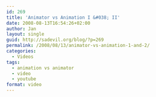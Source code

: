 ```yaml
---
id: 269
title: 'Animator vs Animation I &#038; II'
date: 2008-08-13T16:54:26+02:00
author: Jan
layout: single
guid: http://sadevil.org/blog/?p=269
permalink: /2008/08/13/animator-vs-animation-1-and-2/
categories:
  - Videos
tags:
  - animation vs animator
  - video
  - youtube
format: video
---
```

<center>
</center>